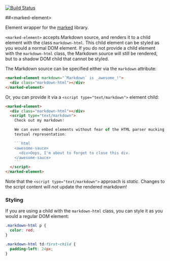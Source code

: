 
<!---

This README is automatically generated from the comments in these files:
marked-element.html

Edit those files, and our readme bot will duplicate them over here!
Edit this file, and the bot will squash your changes :)

The bot does some handling of markdown. Please file a bug if it does the wrong
thing! https://github.com/PolymerLabs/tedium/issues

-->

[![Build Status](https://travis-ci.org/PolymerElements/marked-element.svg?branch=master)](https://travis-ci.org/PolymerElements/marked-element)


##&lt;marked-element&gt;

Element wrapper for the [marked](https://github.com/chjj/marked) library.

`<marked-element>` accepts Markdown source, and renders it to a child
element with the class `markdown-html`. This child element can be styled
as you would a normal DOM element. If you do not provide a child element
with the `markdown-html` class, the Markdown source will still be rendered,
but to a shadow DOM child that cannot be styled.

The Markdown source can be specified either via the `markdown` attribute:

```html
<marked-element markdown="`Markdown` is _awesome_!">
  <div class="markdown-html"></div>
</marked-element>
```

Or, you can provide it via a `<script type="text/markdown">` element child:

```html
<marked-element>
  <div class="markdown-html"></div>
  <script type="text/markdown">
    Check out my markdown!

    We can even embed elements without fear of the HTML parser mucking up their
    textual representation:

    ```html
    <awesome-sauce>
      <div>Oops, I'm about to forget to close this div.
    </awesome-sauce>
    ```
  </script>
</marked-element>
```

Note that the `<script type="text/markdown">` approach is *static*. Changes to
the script content will *not* update the rendered markdown!

### Styling

If you are using a child with the `markdown-html` class, you can style it
as you would a regular DOM element:

```css
.markdown-html p {
  color: red;
}

.markdown-html td:first-child {
  padding-left: 24px;
}
```


